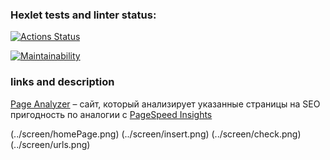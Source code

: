 ### Hexlet tests and linter status:
[![Actions Status](https://github.com/NickShelud/php-project-9/workflows/hexlet-check/badge.svg)](https://github.com/NickShelud/php-project-9/actions)

[![Maintainability](https://api.codeclimate.com/v1/badges/a28d8a21a3e80ee5e72b/maintainability)](https://codeclimate.com/github/NickShelud/php-project-9/maintainability)

### links and description
[Page Analyzer](https://php-project-9-production-3927.up.railway.app/) – сайт, который анализирует указанные страницы на SEO пригодность по аналогии с [PageSpeed Insights](https://pagespeed.web.dev/)

(../screen/homePage.png)
(../screen/insert.png)
(../screen/check.png)
(../screen/urls.png)